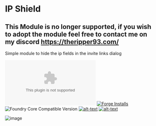 # IP Shield
## This Module is no longer supported, if you wish to adopt the module feel free to contact me on my discord https://theripper93.com/
Simple module to hide the ip fields in the invite links dialog

![Latest Release Download Count](https://img.shields.io/github/downloads/theripper93/Levels/latest/module.zip?color=2b82fc&label=DOWNLOADS&style=for-the-badge) [![Forge Installs](https://img.shields.io/badge/dynamic/json?label=Forge%20Installs&query=package.installs&suffix=%25&url=https%3A%2F%2Fforge-vtt.com%2Fapi%2Fbazaar%2Fpackage%2Flevels&colorB=03ff1c&style=for-the-badge)](https://forge-vtt.com/bazaar#package=levels) ![Foundry Core Compatible Version](https://img.shields.io/badge/dynamic/json.svg?url=https%3A%2F%2Fraw.githubusercontent.com%2Ftheripper93%2FLevels%2Fmain%2Fmodule.json&label=Foundry%20Version&query=$.compatibleCoreVersion&colorB=orange&style=for-the-badge) [![alt-text](https://img.shields.io/badge/-Patreon-%23ff424d?style=for-the-badge)](https://www.patreon.com/theripper93) [![alt-text](https://img.shields.io/badge/-Discord-%235662f6?style=for-the-badge)](https://discord.gg/F53gBjR97G)

![image](https://user-images.githubusercontent.com/1346839/131861733-c48666eb-05ee-4847-8451-78d3091e1d98.png)
